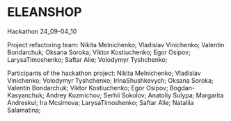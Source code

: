 # ELEANSHOP
Hackathon 24_09-04_10

Project refactoring team:
  Nikita Melnichenko;
  Vladislav Vinichenko;
  Valentin Bondarchuk;
  Oksana Soroka;
  Viktor Kostiuchenko;
  Egor Osipov;
  LarysaTimoshenko;
  Saftar Alie;
  Volodymyr Tyshchenko;
  
  
Participants of the hackathon project:
  Nikita Melnichenko;
  Vladislav Vinichenko;
  Volodymyr Tyshchenko;
  IrinaShushkevych;
  Oksana Soroka;
  Valentin Bondarchuk;
  Viktor Kostiuchenko;
  Egor Osipov;
  Bogdan-Kasyanchuk;
  Andrey Kuzmichov;
  Serhii Sokolov;
  Anatoliy Sulypa;
  Margarita Andreskul;
  Ira Mcsimova;
  LarysaTimoshenko;
  Saftar Alie;
  Nataliia Salamatina;

